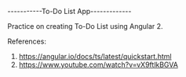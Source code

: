-----------To-Do List App-------------

Practice on creating To-Do List using Angular 2.

References:
1. https://angular.io/docs/ts/latest/quickstart.html
2. https://www.youtube.com/watch?v=vX9ftlkBGVA